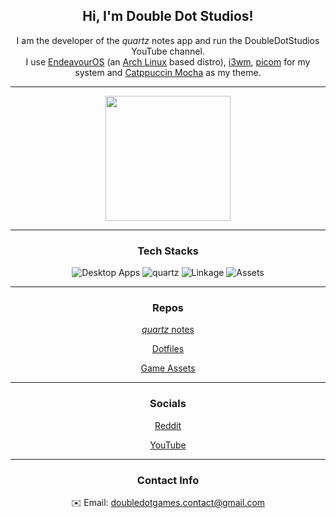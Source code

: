 <h2 align="center">Hi, I'm Double Dot Studios!</h2>
<p align="center">
    I am the developer of the <em>quartz</em> notes app and run the DoubleDotStudios YouTube channel.<br>
    I use <a href="https://endeavouros.com/">EndeavourOS</a> (an <a href="https://archlinux.org/">Arch Linux</a> based distro), 
    <a href="https://i3wm.org/">i3wm</a>, <a href="https://github.com/yshui/picom">picom</a> for my system and 
    <a href="https://catppuccin.com/">Catppuccin Mocha</a> as my theme.
</p>

<hr>

<div align="center">
<a href="https://github.com/DoubleDotStudios">
  <img height=200 src="https://github-readme-stats.vercel.app/api?username=DoubleDotStudios&show_icons=true&bg_color=1e1e2e&text_color=cdd6f4&icon_color=cba6f7&title_color=cba6f7&border_color=cba6f7&hide=contribs" />
</a>
</div>

<hr>
<h3 align="center">Tech Stacks</h3>

<div align="center">
<img src="https://github-readme-tech-stack.vercel.app/api/cards?title=Desktop+Apps&align=center&titleAlign=center&fontFamily=CaskaydiaCove+Nerd+Font&lineCount=1&theme=catppuccin_mocha&bg=%231e1e2e&badge=%23181825&border=%23cba6f7&titleColor=%23cba6f7&line1=tauri%2CTauri%2Cf9e2af%3Bsvelte%2CSvelte%2Cfab387%3Btailwindcss%2Ctailwindcss%2C89b4fa%3B" alt="Desktop Apps" />
<img src="https://github-readme-tech-stack.vercel.app/api/cards?title=quartz&align=center&titleAlign=center&fontFamily=CaskaydiaCove+Nerd+Font&lineCount=1&theme=catppuccin_mocha&bg=%231e1e2e&badge=%23181825&border=%23cba6f7&titleColor=%23cba6f7&line1=electron%2CElectron%2C74c7ec%3Breact%2CReact%2C74c7ec%3Btailwindcss%2CTailwindcss%2C89b4fa%3B" alt="quartz" />
<img src="https://github-readme-tech-stack.vercel.app/api/cards?title=Linkage&align=center&titleAlign=center&fontFamily=CaskaydiaCove+Nerd+Font&lineCount=1&theme=catppuccin_mocha&bg=%231e1e2e&badge=%23181825&border=%23cba6f7&titleColor=%23cba6f7&line1=rust%2CRust%2Cfab387%3B" alt="Linkage" />
    <img src="https://github-readme-tech-stack.vercel.app/api/cards?title=Assets&align=center&titleAlign=center&fontFamily=CaskaydiaCove+Nerd+Font&lineCount=1&theme=catppuccin_mocha&bg=%231e1e2e&badge=%23181825&border=%23cba6f7&titleColor=%23cba6f7&line1=aseprite%2CLibresprite%2Ccba6f7%3B" alt="Assets" />
</div>

<hr>
<h3 align="center">Repos</h3>
<p align="center"><a href="https://github.com/DoubleDotStudios/Quartz"><em>quartz</em> notes</a></p>
<p align="center"><a href="https://github.com/DoubleDotStudios/i3-dotfiles">Dotfiles</a></p>
<p align="center"><a href="https://github.com/DoubleDotStudios/Assets">Game Assets</a></p>

<hr>
<h3 align="center">Socials</h3>
<p align="center"><a href="https://www.reddit.com/user/DoubleDotStudios/">Reddit</a></p>
<p align="center"><a href="https://youtube.com/@Dev-DDS">YouTube</a></p>

<hr>
<h3 align="center">Contact Info</h3>
<p align="center">✉️ Email: <a href="mailto:doubledotgames.contact@gmail.com">doubledotgames.contact@gmail.com</a></p>
